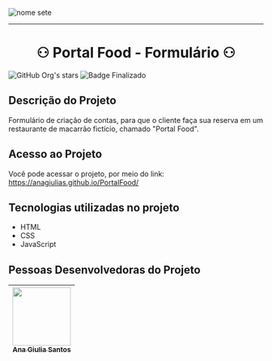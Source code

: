 ![nome sete](https://github.com/anagiulias/PortalFood/assets/115855530/8b69629c-3d8e-493f-a4d9-9e3a1c3a5a99)

<hr>
<h1 align="center"> ⚇ Portal Food - Formulário ⚇ </h1>

![GitHub Org's stars](https://img.shields.io/github/stars/anagiulias?style=social)
![Badge Finalizado](https://img.shields.io/badge/STATUS-FINALIZADO-<BRIGHTGREEN)

## Descrição do Projeto
Formulário de criação de contas, para que o cliente faça sua reserva em um restaurante de macarrão fictício, chamado "Portal Food".

## Acesso ao Projeto
Você pode acessar o projeto, por meio do link: </br>
https://anagiulias.github.io/PortalFood/

## Tecnologias utilizadas no projeto
* HTML
* CSS
* JavaScript

## Pessoas Desenvolvedoras do Projeto 
| [<img src="https://avatars.githubusercontent.com/u/115855530?v=4" width=115><br><sub>Ana Giulia Santos</sub>](https://github.com/anagiulias)
| :---: |
